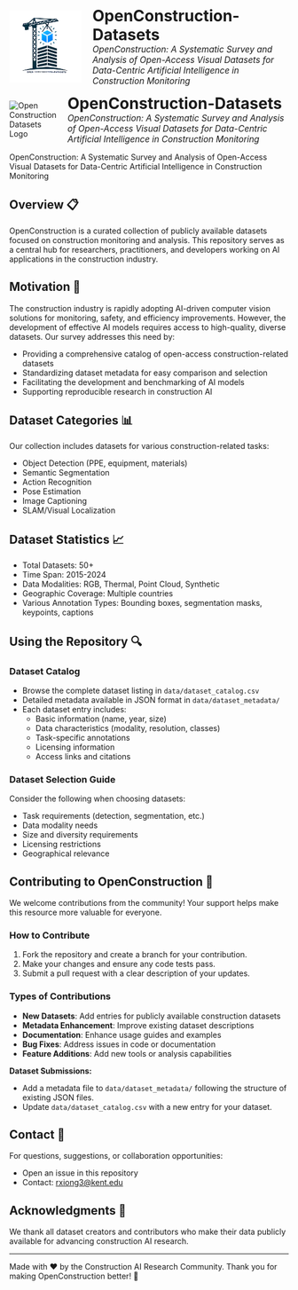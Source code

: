 <div style="display: flex; align-items: center; margin-bottom: 1em;">
  <img 
    src="https://github.com/ruoxinx/OpenConstruction-Datasets/blob/main/icon.png"
    width="130" 
    style="margin-right: 20px;"
  />
  
  <div>
    <h1 style="margin: 0;">OpenConstruction-Datasets</h1>
    <p style="margin: 0; font-size: 1.1em;">
      <em>OpenConstruction: A Systematic Survey and Analysis of Open-Access Visual Datasets 
      for Data-Centric Artificial Intelligence in Construction Monitoring</em>
    </p>
  </div>
</div>

<!-- Then your main README content follows below -->
<!-- At the very top of your README.md -->
<div style="display: flex; align-items: center; margin-bottom: 1em;">
  <!-- Logo on the left -->
  <img 
    src="https://raw.githubusercontent.com/YourUsername/YourRepo/main/path/to/your-logo.png" 
    alt="Open Construction Datasets Logo" 
    width="130" 
    style="margin-right: 20px;"
  />
  
  <!-- Title and subtitle on the right -->
  <div>
    <h1 style="margin: 0;">OpenConstruction-Datasets</h1>
    <p style="margin: 0; font-size: 1.1em;">
      <em>OpenConstruction: A Systematic Survey and Analysis of Open-Access Visual Datasets 
      for Data-Centric Artificial Intelligence in Construction Monitoring</em>
    </p>
  </div>
</div>

<!-- Then your main README content follows below -->


OpenConstruction: A Systematic Survey and Analysis of Open-Access Visual Datasets for Data-Centric Artificial Intelligence in Construction Monitoring

## Overview 📋

OpenConstruction is a curated collection of publicly available datasets focused on construction monitoring and analysis. This repository serves as a central hub for researchers, practitioners, and developers working on AI applications in the construction industry.


## Motivation 🎯
The construction industry is rapidly adopting AI-driven computer vision solutions for monitoring, safety, and efficiency improvements. However, the development of effective AI models requires access to high-quality, diverse datasets. Our survey addresses this need by:

* Providing a comprehensive catalog of open-access construction-related datasets
* Standardizing dataset metadata for easy comparison and selection
* Facilitating the development and benchmarking of AI models
* Supporting reproducible research in construction AI


## Dataset Categories 📊

Our collection includes datasets for various construction-related tasks:

* Object Detection (PPE, equipment, materials)
* Semantic Segmentation
* Action Recognition
* Pose Estimation
* Image Captioning
* SLAM/Visual Localization

## Dataset Statistics 📈

* Total Datasets: 50+
* Time Span: 2015-2024
* Data Modalities: RGB, Thermal, Point Cloud, Synthetic
* Geographic Coverage: Multiple countries
* Various Annotation Types: Bounding boxes, segmentation masks, keypoints, captions

## Using the Repository 🔍

### Dataset Catalog
* Browse the complete dataset listing in `data/dataset_catalog.csv`
* Detailed metadata available in JSON format in `data/dataset_metadata/`
* Each dataset entry includes:
  * Basic information (name, year, size)
  * Data characteristics (modality, resolution, classes)
  * Task-specific annotations
  * Licensing information
  * Access links and citations

### Dataset Selection Guide
Consider the following when choosing datasets:
* Task requirements (detection, segmentation, etc.)
* Data modality needs
* Size and diversity requirements
* Licensing restrictions
* Geographical relevance

## Contributing to OpenConstruction 🤝

We welcome contributions from the community! Your support helps make this resource more valuable for everyone.

### How to Contribute

1. Fork the repository and create a branch for your contribution.
2. Make your changes and ensure any code tests pass.
3. Submit a pull request with a clear description of your updates.

### Types of Contributions

* **New Datasets**: Add entries for publicly available construction datasets
* **Metadata Enhancement**: Improve existing dataset descriptions
* **Documentation**: Enhance usage guides and examples
* **Bug Fixes**: Address issues in code or documentation
* **Feature Additions**: Add new tools or analysis capabilities

**Dataset Submissions:**
- Add a metadata file to `data/dataset_metadata/` following the structure of existing JSON files.
- Update `data/dataset_catalog.csv` with a new entry for your dataset.

## Contact 📧

For questions, suggestions, or collaboration opportunities:
* Open an issue in this repository
* Contact: rxiong3@kent.edu

## Acknowledgments 🙏

We thank all dataset creators and contributors who make their data publicly available for advancing construction AI research.

---

Made with ❤️ by the Construction AI Research Community. Thank you for making OpenConstruction better! 🙌
